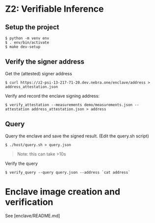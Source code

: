 # Z2: Verifiable Inference

## Setup the project

```
$ python -m venv env
$ . env/bin/activate
$ make dev-setup
```

## Verify the signer address

Get the (attested) signer address
```
$ curl https://z2-psi-13-217-71-20.dev.nebra.one/enclave/address > address_attestation.json
```

Verify and record the enclave signing address:
```
$ verify_attestation --measurements demo/measurements.json --attestation address_attestation.json > address
```

## Query

Query the enclave and save the signed result.  (Edit the query.sh script)
```
$ ./host/query.sh > query.json
```

> Note: this can take >10s

Verify the query
```
$ verify_query --query query.json --address `cat address`
```

# Enclave image creation and verification

See [enclave/README.md]
